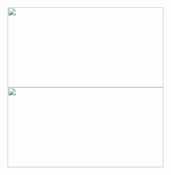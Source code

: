 <div align="center">
  <a href="https://github.com/rafaballerini">
  <img height="180em" width="350em" src="https://github-readme-stats.vercel.app/api?username=VLBortolotti&show_icons=true&theme=light&include_all_commits=true&count_private=true"/>
  <img height="180em" width="350em" src="https://github-readme-stats.vercel.app/api/top-langs/?username=VLBortolotti&layout=compact&langs_count=7&theme=dark"/>
</div>
